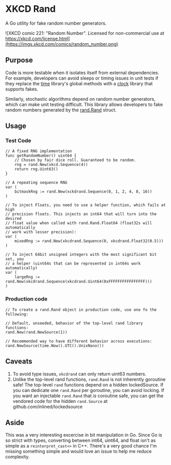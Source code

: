 # XKCD Rand

A Go utility for fake random number generators.

![XKCD comic 221: "Random Number". Licensed for non-commercial use at https://xkcd.com/license.html](https://imgs.xkcd.com/comics/random_number.png)

## Purpose
Code is more testable when it isolates itself from external dependencies. For
example, developers can avoid sleeps or timing issues in unit tests if they 
replace the [time](https://golang.org/pkg/time/) library's global methods 
with a [clock](https://godoc.org/github.com/facebookgo/clock) library that
supports fakes.

Similarly, stochastic algorithms depend on random number generators, which
can make unit testing difficult. This library allows developers to fake
random numbers generated by the [rand.Rand](https://godoc.org/math/rand#Rand)
struct.

## Usage

### Test Code
```golang
// A fixed RNG implementation
func getRandomNumber() uint64 {
    // Chosen by fair dice roll. Guaranteed to be random.
    rng = rand.New(xkcd.Sequence(4))
    return rng.Uint63()
}

// A repeating sequence RNG
var (
    bitmaskRng := rand.New(xckdrand.Sequence(0, 1, 2, 4, 8, 16))
)

// To inject Floats, you need to use a helper function, which fails at high
// precision floats. This injects an int64 that will turn into the desired
// float value when called with rand.Rand.Float64 (float32s will automatically
// work with lesser precision):
var (
    mixedRng := rand.New(xkcdrand.Sequence(0, xkcdrand.Float32(0.5)))
)

// To inject 64bit unsigned integers with the most significant bit set, you
// a helper (uint64s that can be represented in int64s work automatically)
var (
    largeRng := rand.New(xkcdrand.Sequence(xkcdrand.Uint64(0xFFFFFFFFFFFFFFFF)))
)
```

### Production code

```golang
// To create a rand.Rand object in production code, use one fo the following:

// Default, unseeded, behavior of the top-level rand library functions:
rand.New(rand.NewSource(1))

// Recommended way to have different behavior across executions:
rand.NewSource(time.Now().UTC().UnixNano())
```

## Caveats

1. To avoid type issues, `xkcdrand` can only return uint63 numbers.
2. Unlike the top-level rand functions, `rand.Rand` is not inherently goroutine
   safe! The top-level `rand` functions depend on a hidden lockedSource. If you
   can dedicate one `rand.Rand` per goroutine, you can avoid locking. If you
   want an injectable `rand.Rand` that _is_ coroutine safe, you can get the
   vendored code for the hidden `rand.Source` at
   github.com/inlined/lockedsource

## Aside

This was a very interesting excercise in bit manipulation in Go. Since Go is
so strict with types, converting between int64, uint64, and float isn't as
simple as a `reinterpret_cast<>` in C++. There's a very good chance I'm missing
something simple and would love an issue to help me reduce complexity.